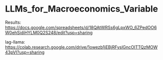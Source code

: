 # LLMs_for_Macroeconomics_Variable

Results: https://docs.google.com/spreadsheets/d/18QAtWRSs6gLpxWO_6ZPedOO6W0ehSidiHYLM0Q2S248/edit?usp=sharing


lag-llama: https://colab.research.google.com/drive/1owezb1jEBjRFyslGncOlTTQzMOW43pVI?usp=sharing
